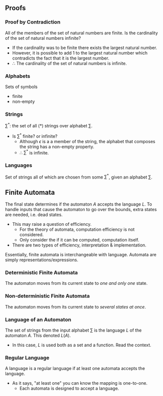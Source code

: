 ## Proofs
### Proof by Contradiction

All of the members of the set of natural numbers are finite.
Is the cardinality of the set of natural numbers infinite?
* If the cardinality was to be finite there exists the largest natural number.
* However, it is possible to add 1 to the largest natural number which contradicts the fact that it is the largest number.
* $\therefore$ The cardinality of the set of natural numbers is infinite.

### Alphabets

Sets of symbols
* finite
* non-empty

### Strings

$\sum^*$: the set of all ($*$) strings over alphabet $\sum$.
* Is $\sum^*$ finite? or infinite?
	* Although $\epsilon$ is a a member of the string, the alphabet that composes the string has a non-empty property.
	* $\therefore$ $\sum^*$ is infinite.

### Languages

Set of strings all of which are chosen from some $\sum^*$, given an alphabet $\sum$.

## Finite Automata

The final state determines if the automaton $A$ accepts the language $L$.
To handle inputs that cause the automaton to go over the bounds, extra states are needed, i.e. dead states.
* This may raise a question of efficiency.
	* For the theory of automata, computation efficiency is not considered.
	* Only consider the if it can be computed, computation itself.
* There are two types of efficiency, interpretation & implementation.

Essentially, finite automata is interchangeable with language. Automata are simply representations/expressions.

### Deterministic Finite Automata

The automaton moves from its current state to *one and only one* state.

### Non-deterministic Finite Automata

The automaton moves from its current state to *several states at once*.

### Language of an Automaton

The set of strings from the input alphabet $\sum$ is the language $L$ of the automaton $A$. This denoted $L(A)$.
* In this case, $L$ is used both as a set and a function. Read the context.

### Regular Language

A language is a regular language if at least one automata accepts the language.
* As it says, "at least one" you can know the mapping is one-to-one.
	* Each automata is designed to accept a language.